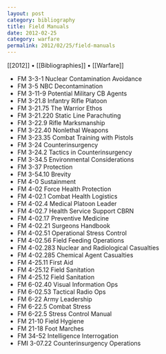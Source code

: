 ```yaml
---
layout: post
category: bibliography
title: Field Manuals
date: 2012-02-25
category: warfare
permalink: 2012/02/25/field-manuals
---
```


[[2012]] • [[Bibliographies]] • [[Warfare]]

* FM 3-3-1 Nuclear Contamination Avoidance
* FM 3-5 NBC Decontamination
* FM 3-11-9 Potential Military CB Agents
* FM 3-21.8 Infantry Rifle Platoon
* FM 3-21.75 The Warrior Ethos
* FM 3-21.220 Static Line Parachuting
* FM 3-22.9 Rifle Marksmanship
* FM 3-22.40 Nonlethal Weapons
* FM 3-23.35 Combat Training with Pistols
* FM 3-24 Counterinsurgency
* FM 3-24.2 Tactics in Counterinsurgency
* FM 3-34.5 Environmental Considerations
* FM 3-37 Protection
* FM 3-54.10 Brevity
* FM 4-0 Sustainment
* FM 4-02 Force Health Protection
* FM 4-02.1 Combat Health Logistics
* FM 4-02.4 Medical Platoon Leader
* FM 4-02.7 Health Service Support CBRN
* FM 4-02.17 Preventive Medicine
* FM 4-02.21 Surgeons Handbook
* FM 4-02.51 Operational Stress Control
* FM 4-02.56 Field Feeding Operations
* FM 4-02.283 Nuclear and Radiological Casualties
* FM 4-02.285 Chemical Agent Casualties
* FM 4-25.11 First Aid
* FM 4-25.12 Field Sanitation
* FM 4-25.12 Field Sanitation
* FM 6-02.40 Visual Information Ops
* FM 6-02.53 Tactical Radio Ops
* FM 6-22 Army Leadership
* FM 6-22.5 Combat Stress
* FM 6-22.5 Stress Control Manual
* FM 21-10 Field Hygiene
* FM 21-18 Foot Marches
* FM 34-52 Intelligence Interrogation
* FMI 3-07.22 Counterinsurgency Operations
